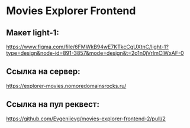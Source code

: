 # Movies Explorer Frontend

## Макет light-1:
https://www.figma.com/file/6FMWkB94wE7KTkcCgUXtnC/light-1?type=design&node-id=891-3857&mode=design&t=2o1n0jVrlmCiWxAF-0

## Ссылка на сервер:
https://explorer-movies.nomoredomainsrocks.ru/

## Ссылка на пул реквест:
https://github.com/Evgeniievg/movies-explorer-frontend-2/pull/2

